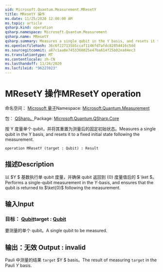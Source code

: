 ```yaml
---
uid: Microsoft.Quantum.Measurement.MResetY
title: MResetY 操作
ms.date: 11/25/2020 12:00:00 AM
ms.topic: article
qsharp.kind: operation
qsharp.namespace: Microsoft.Quantum.Measurement
qsharp.name: MResetY
qsharp.summary: Measures a single qubit in the Y basis, and resets it to a fixed initial state following the measurement.
ms.openlocfilehash: 36c6f227135b5ccaf1146fd7afdc8205d416c5dd
ms.sourcegitcommit: a87c1aa8e7453360025e47ba614f25b02ea84ec3
ms.translationtype: MT
ms.contentlocale: zh-CN
ms.lasthandoff: 11/26/2020
ms.locfileid: "96227023"
---
```

# <a name="mresety-operation"></a><span data-ttu-id="64177-102">MResetY 操作</span><span class="sxs-lookup"><span data-stu-id="64177-102">MResetY operation</span></span>

<span data-ttu-id="64177-103">命名空间： [Microsoft 量子](xref:Microsoft.Quantum.Measurement)</span><span class="sxs-lookup"><span data-stu-id="64177-103">Namespace: [Microsoft.Quantum.Measurement](xref:Microsoft.Quantum.Measurement)</span></span>

<span data-ttu-id="64177-104">包： [QSharp。](https://nuget.org/packages/Microsoft.Quantum.QSharp.Core)</span><span class="sxs-lookup"><span data-stu-id="64177-104">Package: [Microsoft.Quantum.QSharp.Core](https://nuget.org/packages/Microsoft.Quantum.QSharp.Core)</span></span>


<span data-ttu-id="64177-105">按 Y 度量单个 qubit，并将其重置为测量后的固定初始状态。</span><span class="sxs-lookup"><span data-stu-id="64177-105">Measures a single qubit in the Y basis, and resets it to a fixed initial state following the measurement.</span></span>

```qsharp
operation MResetY (target : Qubit) : Result
```


## <a name="description"></a><span data-ttu-id="64177-106">描述</span><span class="sxs-lookup"><span data-stu-id="64177-106">Description</span></span>

<span data-ttu-id="64177-107">以 $Y $ 基数执行单 qubit 度量，并确保 qubit 返回到 {0} 度量值后的 $ \ket $。</span><span class="sxs-lookup"><span data-stu-id="64177-107">Performs a single-qubit measurement in the $Y$-basis, and ensures that the qubit is returned to $\ket{0}$ following the measurement.</span></span>

## <a name="input"></a><span data-ttu-id="64177-108">输入</span><span class="sxs-lookup"><span data-stu-id="64177-108">Input</span></span>

### <a name="target--qubit"></a><span data-ttu-id="64177-109">目标： [Qubit](xref:microsoft.quantum.lang-ref.qubit)</span><span class="sxs-lookup"><span data-stu-id="64177-109">target : [Qubit](xref:microsoft.quantum.lang-ref.qubit)</span></span>

<span data-ttu-id="64177-110">要测量的单个 qubit。</span><span class="sxs-lookup"><span data-stu-id="64177-110">A single qubit to be measured.</span></span>



## <a name="output--__invalidresult__"></a><span data-ttu-id="64177-111">输出：__无效 <Result>__</span><span class="sxs-lookup"><span data-stu-id="64177-111">Output : __invalid<Result>__</span></span>

<span data-ttu-id="64177-112">Pauli 中测量的结果 `target` $Y $ basis。</span><span class="sxs-lookup"><span data-stu-id="64177-112">The result of measuring `target` in the Pauli $Y$ basis.</span></span>